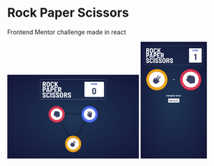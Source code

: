# Rock Paper Scissors

Frontend Mentor challenge made in react

<img src="screenshot_desktop.png" width="60%" height="30%">
<img src="screenshot_mobile.png" width="30%" height="60%">
